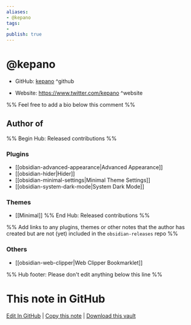 ```yaml
---
aliases:
- @kepano
tags:
- 
publish: true
---
```


# @kepano

- GitHub: [kepano](https://github.com/kepano/) ^github
<!-- - Discord: `@` ^discord-->
- Website: <https://www.twitter.com/kepano> ^website
<!-- - [[Publish sites|Publish site]]: ^publish-->

%% Feel free to add a bio below this comment %%


## Author of

%% Begin Hub: Released contributions %%
### Plugins
- [[obsidian-advanced-appearance|Advanced Appearance]]
- [[obsidian-hider|Hider]]
- [[obsidian-minimal-settings|Minimal Theme Settings]]
- [[obsidian-system-dark-mode|System Dark Mode]]

### Themes
- [[Minimal]]
%% End Hub: Released contributions %%

%% Add links to any plugins, themes or other notes that the author has created but are not (yet) included in the `obsidian-releases` repo %%

<!--
### Unlisted plugins
-->

### Others

- [[obsidian-web-clipper|Web Clipper Bookmarklet]]

<!--
## Sponsor this author

- [[GitHub sponsors]]: [Sponsor @kepano on GitHub Sponsors](https://github.com/sponsors/kepano) ^github-sponsor
- [[Buy me a coffee]]: ^buy-me-a-coffee
- [[PayPal]]: ^paypal
- [[Patreon]]: ^patreon

-->

<!--
## Follow this author
-->

<!-- - [[YouTube Channels|On YouTube]]: <https://> ^youtube-->
<!-- - Twitter: <https://> ^twitter-->
<!-- - ... -->

%% Hub footer: Please don't edit anything below this line %%

# This note in GitHub

<span class="git-footer">[Edit In GitHub](https://github.dev/obsidian-community/obsidian-hub/blob/main/01%20-%20Community/People/kepano.md "git-hub-edit-note") | [Copy this note](https://raw.githubusercontent.com/obsidian-community/obsidian-hub/main/01%20-%20Community/People/kepano.md "git-hub-copy-note") | [Download this vault](https://github.com/obsidian-community/obsidian-hub/archive/refs/heads/main.zip "git-hub-download-vault") </span>
